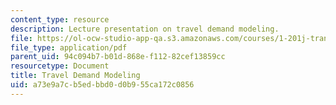 ```yaml
---
content_type: resource
description: Lecture presentation on travel demand modeling.
file: https://ol-ocw-studio-app-qa.s3.amazonaws.com/courses/1-201j-transportation-systems-analysis-demand-and-economics-fall-2008/a73e9a7cb5edbbd0d0b955ca172c0856_MIT1_201JF08_lec05.pdf
file_type: application/pdf
parent_uid: 94c094b7-b01d-868e-f112-82cef13859cc
resourcetype: Document
title: Travel Demand Modeling
uid: a73e9a7c-b5ed-bbd0-d0b9-55ca172c0856
---
```

